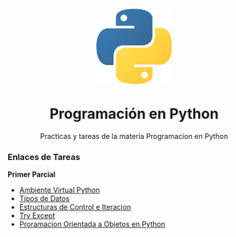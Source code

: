 <p align="center"><img src="readme+/pylogo.png" height="150px" width="150px"></p>
<h1 align="center">Programación en Python</h1>
<p align="center">Practicas y tareas de la materia Programacion en Python</p>
<p><h3>Enlaces de Tareas</h3></p>

 <b>Primer Parcial</b>  
- [Ambiente Virtual Python](https://drive.google.com/open?id=1bTmvgCMVrxyAJB2Us5iCsKWob4-Tir6A)
- [Tipos de Datos](https://drive.google.com/open?id=1iNdxHFm8dS-ilK-PadzvpW0R4_lBzinw)
- [Estructuras de Control e Iteracion](https://drive.google.com/open?id=1AvAEwKSBe1vACzmHaJaSKMZCw8sxzBjg)
- [Try Except](https://drive.google.com/open?id=1u1jTohBZ8XmVvscK-Pva65x_YEvci9Sl)
- [Proramacion Orientada a Objetos en Python](https://drive.google.com/open?id=1soK3WJkzCkgZ_AFHImfbyCr2Zg96xchG)
